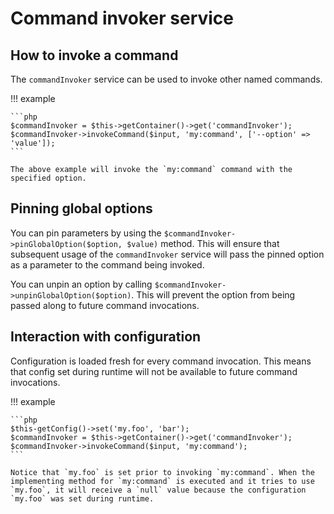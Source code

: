 # Command invoker service

## How to invoke a command

The `commandInvoker` service can be used to invoke other named commands.

!!! example

    ```php
    $commandInvoker = $this->getContainer()->get('commandInvoker');
    $commandInvoker->invokeCommand($input, 'my:command', ['--option' => 'value']);
    ```

    The above example will invoke the `my:command` command with the specified option.

## Pinning global options

You can pin parameters by using the
`$commandInvoker->pinGlobalOption($option, $value)` method. This will ensure
that subsequent usage of the `commandInvoker` service will pass the pinned
option as a parameter to the command being invoked.

You can unpin an option by calling `$commandInvoker->unpinGlobalOption($option)`.
This will prevent the option from being passed along to future command invocations.

## Interaction with configuration

Configuration is loaded fresh for every command invocation. This means that
config set during runtime will not be available to future command invocations.

!!! example

    ```php
    $this-getConfig()->set('my.foo', 'bar');
    $commandInvoker = $this->getContainer()->get('commandInvoker');
    $commandInvoker->invokeCommand($input, 'my:command');
    ```

    Notice that `my.foo` is set prior to invoking `my:command`. When the
    implementing method for `my:command` is executed and it tries to use
    `my.foo`, it will receive a `null` value because the configuration
    `my.foo` was set during runtime.
